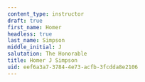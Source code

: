 ```yaml
---
content_type: instructor
draft: true
first_name: Homer
headless: true
last_name: Simpson
middle_initial: J
salutation: The Honorable
title: Homer J Simpson
uid: eef6a3a7-3784-4e73-acfb-3fcdda8e2106
---
```

